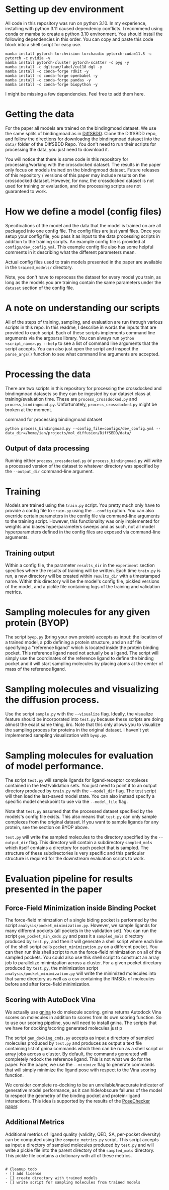 # Setting up dev environment

All code in this repository was run on python 3.10. In my experience, installing with python 3.11 caused dependency conflicts. I recommend using conda or mamba to create a python 3.10 environment. You should install the following dependencies in this order. You can copy and paste this code block into a shell script for easy use.

```console
mamba install pytorch torchvision torchaudio pytorch-cuda=11.8 -c pytorch -c nvidia -y
mamba install pytorch-cluster pytorch-scatter -c pyg -y
mamba install -c dglteam/label/cu118 dgl -y
mamba install -c conda-forge rdkit -y
mamba install -c conda-forge openbabel -y
mamba install -c conda-forge pandas -y
mamba install -c conda-forge biopython -y
```

I might be missing a few dependencies. Feel free to add them here.

# Getting the data

For the paper all models are trained on the bindingmoad dataset. We use the same splits of bindingmoad as in [DiffSBDD](https://github.com/arneschneuing/DiffSBDD). Clone the DiffSBDD repo, and follow the directions for downloadng the bindingmoad dataset into the `data/` folder of the DiffSBDD Repo. You don't need to run their scripts for processing the data, you just need to download it.

You will notice that there is some code in this repository for processing/working with the crossdocked dataset. The results in the paper only focus on models trained on the bindingmoad dataset. Future releases of this repository / versions of this paper may include results on the crossdocked dataset. However, for now, the crossdocked dataset is not used for training or evaluation, and the processing scripts are not guaranteed to work.

# How we define a model (config files)

Specifications of the model and the data that the model is trained on are all packaged into one config file. The config files are just yaml files. Once you setup your config file, you pass it as input to the data processing scripts in addition to the training scripts. An example config file is provided at `configs/dev_config.yml`. This example config file also has some helpful comments in it describing what the different parameters mean.

Actual config files used to train models presented in the paper are available in the `trained_models/` directory.

Note, you don't have to reprocess the dataset for every model you train, as long as the models you are training contain the same parameters under the `dataset` section of the config file. 


# A note on understanding our scripts

All of the steps of training, sampling, and evaluation are run through various scripts in this repo. In this readme, I describe in words the inputs that are provided to each script. Each of these scripts implements command line arguments via the argparse library. You can always run `python <script_name>.py --help` to see a list of command line arguments that the script accepts. You can also just open the script and inspect the `parse_args()` function to see what command line arguments are accepted.

# Processing the data

There are two scripts in this repository for processing the crossdocked and bindingmoad datasets so they can be ingested by our dataset class at training/evaluation time. These are `process_crossdocked.py` and `process_bindingmoad.py`. Unfortunately, `process_crossdocked.py` might be broken at the moment. 

<!-- command for processing crossdocked dataset:
```console
python process_crossdocked.py --config=configs/dev_config.yml --index_file=/home/ian/projects/mol_diffusion/DiffSBDD/data/split_by_name.pt --data_dir=/home/ian/projects/mol_diffusion/DiffSBDD/data/crossdocked_pocket10 --output_dir=data/crossdock_processed
``` -->

command for processing bindingmoad dataset
```console
python process_bindingmoad.py --config_file=configs/dev_config.yml --data_dir=/home/ian/projects/mol_diffusion/DiffSBDD/data/ 
```

## Output of data processing

Running either `process_crossdocked.py` or `process_bindingmoad.py` will write a processed version of the dataset to whatever directory was specified by the `--output_dir` command-line argument. 

# Training

Models are trained using the `train.py` script. You pretty much only have to provide a config file to `train.py` using the `--config` option. You can also override certain parameters in the config file via command-line arguments to the training script. However, this functionality was only implemented for weights and biases hyperparameters sweeps and as such, not all model hyperparameters defined in the config files are exposed via command-line arguments. 

## Training output

Within a config file, the parameter `results_dir` in the `experiment` section specifies where the results of training will be written.
Each time `train.py` is run, a new directory will be created within `results_dir` with a timestamped name. Within this directory will be the model's config file, pickled versions of the model, and a pickle file containing logs of the training and validation metrics.

# Sampling molecules for any given protein (BYOP)

The script `byop.py` (bring your own protein) accepts as input: the location of a trained model, a pdb defining a protein structure, and an sdf file specifying a "reference ligand" which is located inside the protein binding pocket. This reference ligand need not actually be a ligand. The script will simply use the coordinates of the reference ligand to define the binding pocket and it will start sampling molecules by placing atoms at the center of mass of the reference ligand. 

# Sampling molecules and visualizing the diffusion process.

Use the script `sample.py` with the `--visualize` flag. Ideally, the visualize feature should be incorporated into `test.py` because these scripts are doing almost the exact same thing, iirc. Note that this only allows you to visualize the sampling process for proteins in the original dataset. I haven't yet implemented sampling visualization with `byop.py`.

# Sampling molecules for evaluation of model performance.

The script `test.py` will sample ligands for ligand-receptor complexes contained in the test/validation sets. You just need to point it to an output directory produced by `train.py` with the `--model_dir` flag. The test script will then load the last-saved model state. You can also instead specify a specific model checkpoint to use via the `--model_file` flag. 

Note that `test.py` assumed that the processed dataset specified by the models's config file exists. This also means that `test.py` can only sample complexes from the original dataset. If you want to sample ligands for any protein, see the section on BYOP above.

`test.py` will write the sampled molecules to the directory specified by the `--output_dir` flag. This directory will contain a subdirectory `sampled_mols` which itself contains a directory for each pocket that is sampled. The structure of these subdirectories is very specific and this particular structure is required for the downstream evaluation scripts to work.

# Evaluation pipeline for results presented in the paper

## Force-Field Minimization inside Binding Pocket

The force-field minimzation of a single biding pocket is performed by the script `analysis/pocket_minimization.py`. However, we sample ligands for many different pockets (all pockets in the validation set). You can run the script `gen_pocket_min_cmds.py` and pass it a `sampled_mols` directory produced by `test.py`, and then it will generate a shell script where each line of the shell script calls `pocket_minimization.py` on a different pocket. You can then run this shell script to run the force-field minimization on all of the sampled pockets. You could also use this shell script to construct an array job to parallelize minimization across a cluster. For a given pocket directory produced by `test.py`, the minimization script `analysis/pocket_minimization.py` will write the minimized molecules into that same directory as well as a csv containing the RMSDs of molecules before and after force-field minimization. 

## Scoring with AutoDock Vina

We actually use [gnina](https://github.com/gnina/gnina) to do molecule scoring. gnina returns Autodock Vina scores on molecules in addition to scores from its own scoring function. So to use our scoring pipeline, you will need to install gnina. The scripts that we have for docking/scoring generated molecules just p

The script `gen_docking_cmds.py` accepts as input a directory of sampled molecules produced by `test.py` and produces as output a text file containing list of gnina commands which then can be run as a shell script or array jobs across a cluster. By default, the commands generated will completely redock the reference ligand. This is not what we do for the paper. For the paper, we use the `--minimize` flag to generate commands that will simply minimize the ligand pose with respect to the Vina scoring function. 

We consider complete re-docking to be an unreliable/inaccurate indicater of generative model performance, as it can hide/obscure failures of the model to respect the geometry of the binding pocket and protein-ligand interactions. This idea is supported by the results of the [PoseChecker paper](https://arxiv.org/abs/2308.07413).

## Additional Metrics

Additional metrics of ligand quality (validity, QED, SA, per-pocket diversity) can be computed using the `compute_metrics.py` script. This script accepts as input a directory of sampled molecules produced by `test.py` and will write a pickle file into the parent directory of the `sampled_mols` directory. This pickle file contains a dictionary with all of these metrics.


<!-- # Some commands for producing publication reusts

## sampling validation set
```console
python gen_test_commands.py test_cmds.txt --filenames_file data/bindingmoad_refactor/val_filenames.pkl --lines 28 29 30 31 32 33 35 36 38 40 41 42 43 44 45 46
sbatch --array 1-3904 test_parallel.slurm
```

## running force-field minimization on sampled molecules
```console
python make_minimize_cmds.py
./pub_samples_min_cmds/py_cmds.sh
./pub_samples_min_cmds/sbatch_cmds.sh
```

## running vina scoring on ff minimized molecules
```console
python gen_docking_cmds.py pub_samples_2/ --exclude diffsbdd_ca_cond diffsbdd_ca_inpaint diffsbdd_full_cond --minimize
sbatch --array 1-3954 dock_cpu.slurm
```

```console
python gen_docking_cmds.py pub_samples_2/ --model_name validation_set --minimize
sbatch --array 1-244 dock_cpu.slurm -->
```

# Cleanup todo
- [] add license
- [] create directory with trained models
- [] write script for sampling molecules from trained models